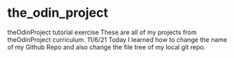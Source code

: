 # the_odin_project
theOdinProject tutorial exercise
These are all of my projects from theOdinProject curriculum.
11/6/21
Today I learned how to change the name of my Github Repo and also change the file tree of my local git repo.
